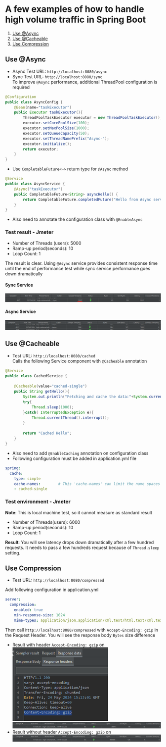 # A few examples of how to handle high volume traffic in Spring Boot
1. [Use @Async](#AsyncExample)
2. [Use @Cacheable](#Cacheable)
3. [Use Compression](#Compression)

<a name="AsyncExample"></a>
## Use @Async
* Async Test URL: `http://localhost:8080/async`
* Sync Test URL: `http://localhost:8080/sync`  
To improve `@Async` performance, additional ThreadPool configuration is required
```java
@Configuration
public class AsyncConfig {
    @Bean(name="taskExecutor")
    public Executor taskExecutor(){
        ThreadPoolTaskExecutor executor = new ThreadPoolTaskExecutor();
        executor.setCorePoolSize(100);
        executor.setMaxPoolSize(1000);
        executor.setQueueCapacity(50);
        executor.setThreadNamePrefix("Async-");
        executor.initialize();
        return executor;
    }
}
```
* Use `CompletableFuture<~>` return type for `@Async` method
```java
@Service
public class AsyncService {
    @Async("taskExecutor")
    public CompletableFuture<String> asyncHello() {
        return CompletableFuture.completedFuture("Hello from Async service");
    }
}
```
* Also need to annotate the configuration class with `@EnableAsync`


### Test result - Jmeter
* Number of Threads (users): 5000
* Ramp-up period(seconds): 10
* Loop Count: 1

The result is clear. Using `@Async` service provides consistent response time until the end of performance test while sync service performance goes down dramatically

#### Sync Service
![img/async_off_result.pn](img/async_off_result.png)
#### Async Service
![img/async_on_result.pn](img/async_on_result.png)

<a name="Cacheable"></a>
## Use @Cacheable 
* Test URL: `http://localhost:8080/cached`  
Calls the following Service component with `@Cacheable` annotation
```java
@Service
public class CachedService {

    @Cacheable(value="cached-single")
    public String getHello(){
        System.out.println("Fetching and cache the data:"+System.currentTimeMillis());
        try{
            Thread.sleep(1000);
        }catch( InterruptedException e){
            Thread.currentThread().interrupt();
        }

        return "Cached Hello";
    }
}
```
* Also need to add `@EnableCaching` annotation on configuration class
* Following configuration must be added in application.yml file
```yaml
spring:
  cache:
    type: simple
    cache-names:        # This 'cache-names' can limit the name spaces for Cache. If this property doesn't exist, it will allow all. If it exists, only the listed names will be allowed to cache
    - cached-single
```

### Test environment - Jmeter
__Note__: This is local machine test, so it cannot measure as standard result
* Number of Threads(users): 6000
* Ramp-up period(seconds): 10
* Loop Count: 1

__Result__: You will see latency drops down dramatically after a few hundred requests. It needs to pass a few hundreds request because of `Thread.sleep` setting.

<a name="Compression"></a>
## Use Compression 
* Test URL: `http://localhost:8080/compressed`

Add following configuration in application.yml
```yaml
server:
  compression:
    enabled: true
    min-response-size: 1024
    mime-types: application/json,application/xml,text/html,text/xml,text/plain
```
Then call `http://localhost:8080/compressed` with `Accept-Encoding: gzip` in the Request Header.
You will see the response body `Bytes` size difference
* Result with header `Accept-Encoding: gzip` on  
![img/compressed_on_response_header_result.png](img/compressed_on_response_header_result.png)
![img/compressed_on_result.png](img/compressed_on_result.png)
* Result without header `Accept-Encoding: gzip` on
![img/compressed_off_result.png](img/compressed_off_result.png)